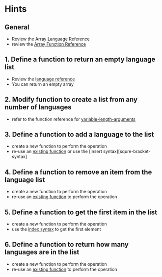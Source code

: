 # Hints

## General

- Review the [Array Language Reference][ref-arrays]
- review the [Array Function Reference][ref-array-functions]

## 1. Define a function to return an empty language list

- Review the [language reference][ref-arrays]
- You can return an empty array

## 2. Modify function to create a list from any number of languages

- refer to the function reference for [variable-length-arguments][variable-arguments]

## 3. Define a function to add a language to the list

- create a new function to perform the operation
- re-use an [existing function][ref-array-functions] or use the [insert syntax][squre-bracket-syntax]

## 4. Define a function to remove an item from the language list

- create a new function to perform the operation
- re-use an [existing function][ref-array-functions] to perform the operation

## 5. Define a function to get the first item in the list 

- create a new function to perform the operation
- use the [index syntax][index-syntax] to get the first element

## 6. Define a function to return how many languages are in the list

- create a new function to perform the operation
- re-use an [existing function][ref-array-functions] to perform the operation

[ref-arrays]: https://www.php.net/manual/en/language.types.array.php
[ref-array-functions]: https://www.php.net/manual/en/ref.array.php
[index-syntax]: https://www.php.net/manual/en/language.types.array.php#language.types.array.syntax.accessing
[square-bracket-syntax]: https://www.php.net/manual/en/language.types.array.php#language.types.array.syntax.modifying
[variable-arguments]: https://www.php.net/manual/en/functions.arguments.php#functions.variable-arg-list